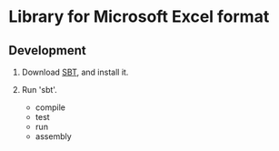<!-- vim: set ts=4 et sw=4 sts=4 fileencoding=utf-8: -->
# Library for Microsoft Excel format

## Development 

1. Download [SBT](http://www.scala-sbt.org/), and install it.
2. Run 'sbt'.

    - compile
    - test
    - run
    - assembly
